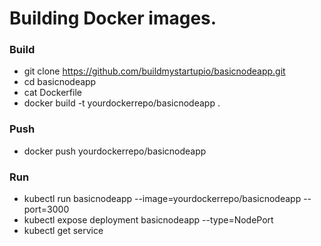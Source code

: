 # Building Docker images. 


### Build

 - git clone https://github.com/buildmystartupio/basicnodeapp.git
 - cd basicnodeapp
 - cat Dockerfile
 - docker build -t yourdockerrepo/basicnodeapp .
 
### Push
 
 - docker push yourdockerrepo/basicnodeapp

### Run
 
 - kubectl run basicnodeapp --image=yourdockerrepo/basicnodeapp --port=3000
 - kubectl expose deployment basicnodeapp --type=NodePort
 - kubectl get service
